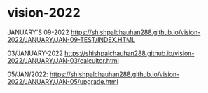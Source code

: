 # vision-2022
JANUARY'S 09-2022 
 https://shishpalchauhan288.github.io/vision-2022/JANUARY/JAN-09-TEST/INDEX.HTML
 
 
 03/JANUARY-2022  https://shishpalchauhan288.github.io/vision-2022/JANUARY/JAN-03/calcultor.html 
 
 
 
 05/JAN/2022: https://shishpalchauhan288.github.io/vision-2022/JANUARY/JAN-05/upgrade.html
